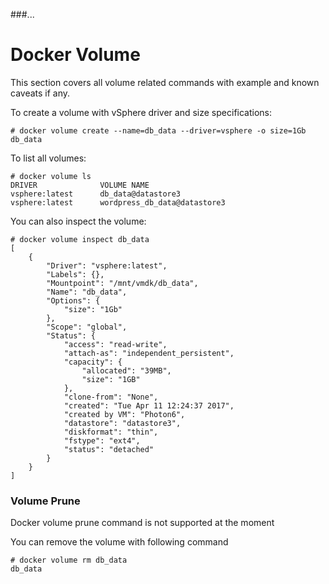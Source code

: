 ###...

# Docker Volume

This section covers all volume related commands with example and known caveats if any. 

To create a volume with vSphere driver and size specifications:

```
# docker volume create --name=db_data --driver=vsphere -o size=1Gb
db_data
```

To list all volumes:
```
# docker volume ls
DRIVER              VOLUME NAME
vsphere:latest      db_data@datastore3
vsphere:latest      wordpress_db_data@datastore3

```

You can also inspect the volume:
```
# docker volume inspect db_data
[
    {
        "Driver": "vsphere:latest",
        "Labels": {},
        "Mountpoint": "/mnt/vmdk/db_data",
        "Name": "db_data",
        "Options": {
            "size": "1Gb"
        },
        "Scope": "global",
        "Status": {
            "access": "read-write",
            "attach-as": "independent_persistent",
            "capacity": {
                "allocated": "39MB",
                "size": "1GB"
            },
            "clone-from": "None",
            "created": "Tue Apr 11 12:24:37 2017",
            "created by VM": "Photon6",
            "datastore": "datastore3",
            "diskformat": "thin",
            "fstype": "ext4",
            "status": "detached"
        }
    }
]
```

<div class="panel panel-info">
  <div class="panel-heading">
    <h3 class="panel-title">Volume Prune</h3>
  </div>
  <div class="panel-body">
        Docker volume prune command is not supported at the moment
  </div>
</div>

You can remove the volume with following command
```
# docker volume rm db_data
db_data
```